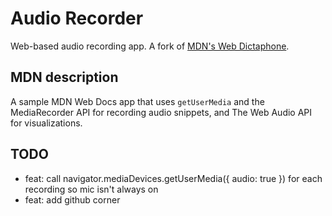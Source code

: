 # Audio Recorder

Web-based audio recording app. A fork of [MDN's Web Dictaphone](https://github.com/mdn/dom-examples/tree/main/media/web-dictaphone).

## MDN description

A sample MDN Web Docs app that uses `getUserMedia` and the MediaRecorder API for recording audio snippets, and The Web Audio API for visualizations.

## TODO

- feat: call navigator.mediaDevices.getUserMedia({ audio: true }) for each recording so mic isn't always on
- feat: add github corner
